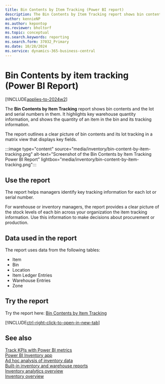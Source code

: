 ```yaml
---
title: Bin Contents by Item Tracking (Power BI report)
description: The Bin Contents by Item Tracking report shows bin contents and  the lot and serial numbers in the bins.
author: kennieNP
ms.author: kepontop
ms.reviewer: bholtorf
ms.topic: conceptual
ms.search.keywords: reporting
ms.search.form: 37032_Primary
ms.date: 10/28/2024
ms.service: dynamics-365-business-central
---
```


# Bin Contents by item tracking (Power BI Report)

[!INCLUDE[applies-to-2024w2](includes/applies-to-2024w2.md)]

The **Bin Contents by Item Tracking** report shows bin contents and the lot and serial numbers in them. It highlights key warehouse quantity information, and shows the quantity of an item in the bin and its tracking information.

The report outlines a clear picture of bin contents and its lot tracking in a matrix view that displays key fields.

:::image type="content" source="media/inventory/bin-content-by-item-tracking.png" alt-text="Screenshot of the Bin Contents by Item Tracking Power BI Report" lightbox="media/inventory/bin-content-by-item-tracking.png":::

## Use the report

The report helps managers identify key tracking information for each lot or serial number.

For warehouse or inventory managers, the report provides a clear picture of the stock levels of each bin across your organization the item tracking information. Use this information to make decisions about procurement or production.

<!-- ## Key Performance Indicators (KPIs)

The *Bin Contents by Item Tracking* report includes the following KPIs:

- [**Warehouse Quantity**](###)

Click on the link for a KPI to learn more about what it means, how it is calculated, and what data was used in the calculations. 

[!INCLUDE[powerbi-tip-track-kpis](includes/powerbi-tip-track-kpis.md)] -->

## Data used in the report

The report uses data from the following tables:

- Item
- Bin
- Location
- Item Ledger Entries
- Warehouse Entries
- Zone

## Try the report

Try the report here: [Bin Contents by Item Tracking](https://businesscentral.dynamics.com?page=37032)

[!INCLUDE[ctrl-right-click-to-open-in-new-tab](includes/ctrl-right-click-to-open-in-new-tab.md)]

## See also

[Track KPIs with Power BI metrics](track-kpis-with-power-bi-metrics.md)  
[Power BI Inventory app](inventory-powerbi-app.md)  
[Ad hoc analysis of inventory data](ad-hoc-analysis-inventory.md)  
[Built-in inventory and warehouse reports](inventory-WMS-reports.md)  
[Inventory analytics overview](inventory-analytics-overview.md)  
[Inventory overview](inventory-manage-inventory.md)